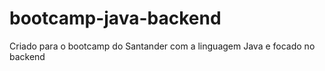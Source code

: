 # bootcamp-java-backend
Criado para o bootcamp do Santander com a linguagem Java e focado no backend
